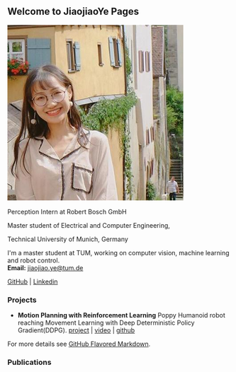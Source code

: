 ## Welcome to JiaojiaoYe Pages




![Profil](imgs/profil.jpg)


Perception Intern at Robert Bosch GmbH

Master student of Electrical and Computer Engineering,

Technical University of Munich, Germany

I'm a master student at TUM, working on computer vision, machine learning and robot control.  
**Email:** jiaojiao.ye@tum.de

[GitHub](https://github.com/JiaojiaoYe1994) | [Linkedin](https://www.linkedin.com/in/jiaojiao-ye-99830b14a/)


### Projects
* **Motion Planning with Reinforcement Learning** 
Poppy Humanoid robot reaching Movement Learning with Deep Deterministic Policy Gradient(DDPG).
[project](https://jiaojiaoye1994.github.io/jiaojiaoye.github.com/posts/motion_learning_with_rl) | [video](https://youtu.be/oOG4bsWDT0M) | [github](https://github.com/JiaojiaoYe1994/Robot-Motion-Learning-with-Reinforcement-Learning)


For more details see [GitHub Flavored Markdown](https://guides.github.com/features/mastering-markdown/).

### Publications

